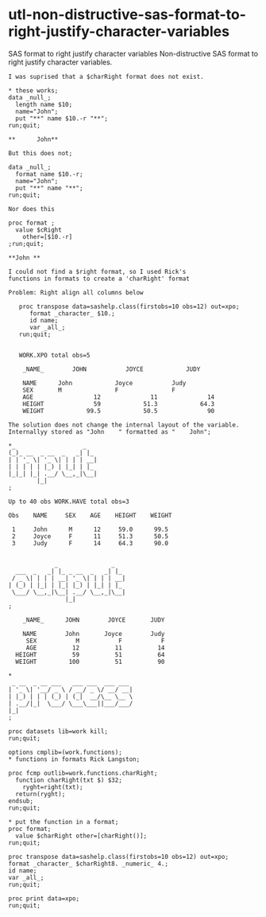 # utl-non-distructive-sas-format-to-right-justify-character-variables
SAS format to right justify character variables
    Non-distructive SAS format to right justify character variables.                   
                                                                                       
    I was suprised that a $charRight format does not exist.                            
                                                                                       
    * these works;                                                                     
    data _null_;                                                                       
      length name $10;                                                                 
      name="John";                                                                     
      put "**" name $10.-r "**";                                                       
    run;quit;                                                                          
                                                                                       
    **      John**                                                                     
                                                                                       
    But this does not;                                                                 
                                                                                       
    data _null_;                                                                       
      format name $10.-r;                                                              
      name="John";                                                                     
      put "**" name "**";                                                              
    run;quit;                                                                          
                                                                                       
    Nor does this                                                                      
                                                                                       
    proc format ;                                                                      
      value $cRight                                                                    
        other=[$10.-r]                                                                 
    ;run;quit;                                                                         
                                                                                       
    **John **                                                                          
                                                                                       
    I could not find a $right format, so I used Rick's                                 
    functions in formats to create a 'charRight' format                                
                                                                                       
    Problem: Right align all columns below                                             
                                                                                       
       proc transpose data=sashelp.class(firstobs=10 obs=12) out=xpo;                  
          format _character_ $10.;                                                     
          id name;                                                                     
          var _all_;                                                                   
       run;quit;                                                                       
                                                                                       
                                                                                       
       WORK.XPO total obs=5                                                            
                                                                                       
        _NAME_        JOHN           JOYCE            JUDY                             
                                                                                       
        NAME      John            Joyce           Judy                                 
        SEX       M               F               F                                    
        AGE                 12              11              14                         
        HEIGHT              59            51.3            64.3                         
        WEIGHT            99.5            50.5              90                         
                                                                                       
    The solution does not change the internal layout of the variable.                  
    Internallyy stored as "John    " formatted as "    John";                          
                                                                                       
    *_                   _                                                             
    (_)_ __  _ __  _   _| |_                                                           
    | | '_ \| '_ \| | | | __|                                                          
    | | | | | |_) | |_| | |_                                                           
    |_|_| |_| .__/ \__,_|\__|                                                          
            |_|                                                                        
    ;                                                                                  
                                                                                       
    Up to 40 obs WORK.HAVE total obs=3                                                 
                                                                                       
    Obs    NAME     SEX    AGE    HEIGHT    WEIGHT                                     
                                                                                       
     1     John      M      12     59.0      99.5                                      
     2     Joyce     F      11     51.3      50.5                                      
     3     Judy      F      14     64.3      90.0                                      
                                                                                       
                                                                                       
                 _               _                                                     
      ___  _   _| |_ _ __  _   _| |_                                                   
     / _ \| | | | __| '_ \| | | | __|                                                  
    | (_) | |_| | |_| |_) | |_| | |_                                                   
     \___/ \__,_|\__| .__/ \__,_|\__|                                                  
                    |_|                                                                
    ;                                                                                  
                                                                                       
        _NAME_      JOHN        JOYCE       JUDY                                       
                                                                                       
        NAME        John       Joyce        Judy                                       
         SEX           M           F           F                                       
         AGE          12          11          14                                       
      HEIGHT          59          51          64                                       
      WEIGHT         100          51          90                                       
                                                                                       
    *                                                                                  
     _ __  _ __ ___   ___ ___  ___ ___                                                 
    | '_ \| '__/ _ \ / __/ _ \/ __/ __|                                                
    | |_) | | | (_) | (_|  __/\__ \__ \                                                
    | .__/|_|  \___/ \___\___||___/___/                                                
    |_|                                                                                
    ;                                                                                  
                                                                                       
    proc datasets lib=work kill;                                                       
    run;quit;                                                                          
                                                                                       
    options cmplib=(work.functions);                                                   
    * functions in formats Rick Langston;                                              
                                                                                       
    proc fcmp outlib=work.functions.charRight;                                         
      function charRight(txt $) $32;                                                   
        ryght=right(txt);                                                              
      return(ryght);                                                                   
    endsub;                                                                            
    run;quit;                                                                          
                                                                                       
    * put the function in a format;                                                    
    proc format;                                                                       
      value $charRight other=[charRight()];                                            
    run;quit;                                                                          
                                                                                       
    proc transpose data=sashelp.class(firstobs=10 obs=12) out=xpo;                     
    format _character_ $charRight8. _numeric_ 4.;                                               
    id name;                                                                           
    var _all_;                                                                         
    run;quit;                                                                          
                                                                                       
    proc print data=xpo;                                                                                                            
    run;quit;                                                                          
                                                                                       
